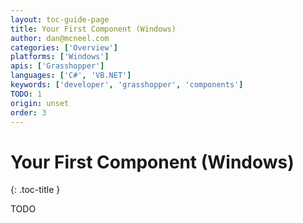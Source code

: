 ```yaml
---
layout: toc-guide-page
title: Your First Component (Windows)
author: dan@mcneel.com
categories: ['Overview']
platforms: ['Windows']
apis: ['Grasshopper']
languages: ['C#', 'VB.NET']
keywords: ['developer', 'grasshopper', 'components']
TODO: 1
origin: unset
order: 3
---
```


# Your First Component (Windows)
{: .toc-title }

TODO
